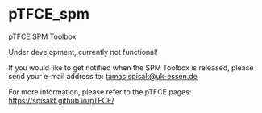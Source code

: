 # pTFCE_spm
pTFCE SPM Toolbox

Under development, currently not functional!

If you would like to get notified when the SPM Toolbox is released, please send your e-mail address to:
tamas.spisak@uk-essen.de
  
For more information, please refer to the pTFCE pages: https://spisakt.github.io/pTFCE/
